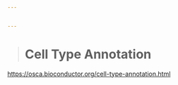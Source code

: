 ```yaml
---


---
```


<blockquote>
<h1 id="cell-type-annotation">Cell Type Annotation</h1>
</blockquote>
<p><a href="https://osca.bioconductor.org/cell-type-annotation.html">https://osca.bioconductor.org/cell-type-annotation.html</a></p>

